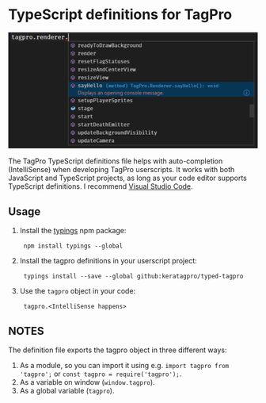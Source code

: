 # TypeScript definitions for TagPro

![Screenshot](example.png)

The TagPro TypeScript definitions file helps with auto-completion (IntelliSense) when developing
TagPro userscripts. It works with both JavaScript and TypeScript projects, as long as
your code editor supports TypeScript definitions. I recommend
[Visual Studio Code](https://code.visualstudio.com/).

## Usage

1. Install the [typings](http://www.npmjs.com/packages/typings) npm package:

		npm install typings --global

2. Install the tagpro definitions in your userscript project:

		typings install --save --global github:keratagpro/typed-tagpro

3. Use the `tagpro` object in your code:

		tagpro.<IntelliSense happens>

## NOTES

The definition file exports the tagpro object in three different ways:

1. As a module, so you can import it using e.g. `import tagpro from 'tagpro';` or `const tagpro = require('tagpro');`.
2. As a variable on window (`window.tagpro`).
3. As a global variable (`tagpro`).
